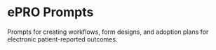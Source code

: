 # ePRO Prompts

Prompts for creating workflows, form designs, and adoption plans for electronic patient-reported outcomes.
